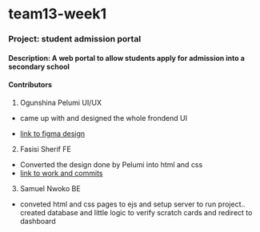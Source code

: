 # team13-week1
### Project: student admission portal
#### Description: A web portal to allow students apply for admission into a secondary school

#### Contributors

1. Ogunshina Pelumi UI/UX 
- came up with and designed the whole frondend UI

- [link to figma design](https://www.figma.com/file/g0zlrn08npzOWWPMlJ4REm/ECX-Schools?node-id=13%3A0) 

2. Fasisi Sherif FE 

- Converted the design done by Pelumi into html and css
- [link to work and commits](https://github.com/fasasisherif/ECX-Internship-Week1-Student_Admission-Site)

3. Samuel Nwoko BE
- conveted html and css pages to ejs and setup server to run project.. created database and little logic to verify scratch cards and redirect to dashboard
